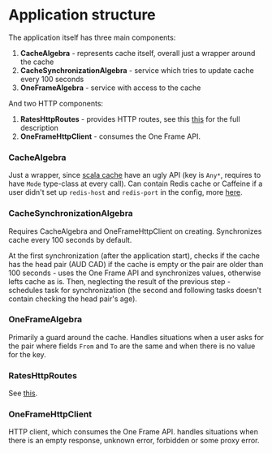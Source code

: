 # Application structure

The application itself has three main components:
1. **CacheAlgebra** - represents cache itself, overall just a wrapper around the cache
2. **CacheSynchronizationAlgebra** - service which tries to update cache every 100 seconds
3. **OneFrameAlgebra** - service with access to the cache

And two HTTP components:
1. **RatesHttpRoutes** - provides HTTP routes, see this [this](./Api.md) for the full description
2. **OneFrameHttpClient** - consumes the One Frame API.

### CacheAlgebra

Just a wrapper, since [scala cache](https://github.com/cb372/scalacache) have an ugly API 
(key is `Any*`, requires to have `Mode` type-class at every call).
Can contain Redis cache or Caffeine if a user didn't set up `redis-host` and `redis-port` in the config, more [here](./Configuration.md).

### CacheSynchronizationAlgebra 

Requires CacheAlgebra and OneFrameHttpClient on creating. Synchronizes cache every 100 seconds by default.

At the first synchronization (after the application start), checks if the cache has the head pair (AUD CAD) if the cache
is empty or the pair are older than 100 seconds - uses the One Frame API and synchronizes values, otherwise lefts cache 
as is. Then, neglecting the result of the previous step - schedules task for synchronization (the second and following 
tasks doesn't contain checking the head pair's age).

### OneFrameAlgebra
Primarily a guard around the cache. Handles situations when a user asks for the pair where fields `From` and `To` are the same
and when there is no value for the key.

### RatesHttpRoutes
See [this](./Api.md).

### OneFrameHttpClient
HTTP client, which consumes the One Frame API. handles situations when there is an empty response, unknown error,
forbidden or some proxy error.